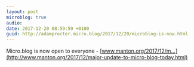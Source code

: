 ```yaml
---
layout: post
microblog: true
audio: 
date: 2017-12-20 08:59:59 +0100
guid: http://adamprocter.micro.blog/2017/12/20/microblog-is-now.html
---
```

Micro.blog is now open to everyone - [www.manton.org/2017/12/m...](http://www.manton.org/2017/12/major-update-to-micro-blog-today.html)
